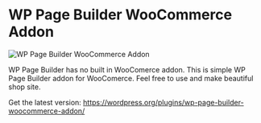 # WP Page Builder WooCommerce Addon
![WP Page Builder WooCommerce Addon](https://ps.w.org/wp-page-builder-woocommerce-addon/assets/banner-772x250.png?rev=2054256)


WP Page Builder has no built in WooComerce addon. This is simple WP Page Builder addon for WooComerce. Feel free to use and make beautiful shop site.

Get the latest version: https://wordpress.org/plugins/wp-page-builder-woocommerce-addon/
